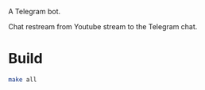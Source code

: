 A Telegram bot.

Chat restream from Youtube stream to the Telegram chat.

# Build

```bash
make all
```